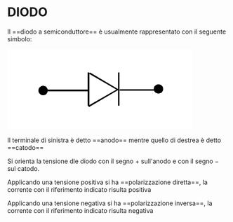 # DIODO
Il ==diodo a semiconduttore== è usualmente rappresentato con il seguente simbolo:

![DIODO|500](Images/Diodo_01.png)

Il terminale di sinistra è detto ==anodo== mentre quello di destrea è detto ==catodo==

Si orienta la tensione dle diodo con il segno $+$ sull'anodo e con il segno $-$ sul catodo.

Applicando una tensione positiva si ha ==polarizzazione diretta==, la corrente con il riferimento indicato risulta positiva

Applicando una tensione negativa si ha ==polarizzazione inversa==, la corrente con il riferimento indicato risulta negativa